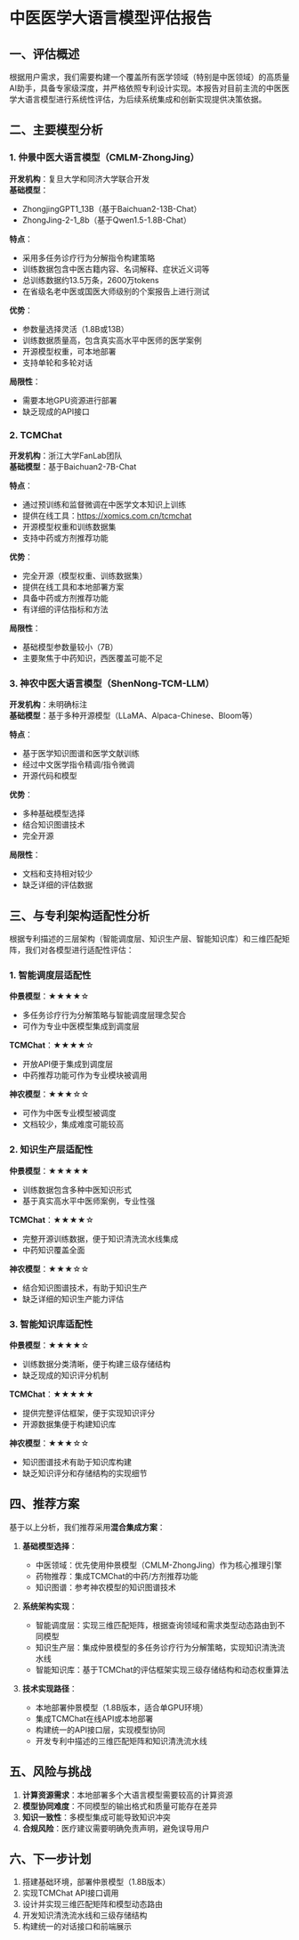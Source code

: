 # 中医医学大语言模型评估报告

## 一、评估概述

根据用户需求，我们需要构建一个覆盖所有医学领域（特别是中医领域）的高质量AI助手，具备专家级深度，并严格依照专利设计实现。本报告对目前主流的中医医学大语言模型进行系统性评估，为后续系统集成和创新实现提供决策依据。

## 二、主要模型分析

### 1. 仲景中医大语言模型（CMLM-ZhongJing）

**开发机构**：复旦大学和同济大学联合开发  
**基础模型**：
- ZhongjingGPT1_13B（基于Baichuan2-13B-Chat）
- ZhongJing-2-1_8b（基于Qwen1.5-1.8B-Chat）

**特点**：
- 采用多任务诊疗行为分解指令构建策略
- 训练数据包含中医古籍内容、名词解释、症状近义词等
- 总训练数据约13.5万条，2600万tokens
- 在省级名老中医或国医大师级别的个案报告上进行测试

**优势**：
- 参数量选择灵活（1.8B或13B）
- 训练数据质量高，包含真实高水平中医师的医学案例
- 开源模型权重，可本地部署
- 支持单轮和多轮对话

**局限性**：
- 需要本地GPU资源进行部署
- 缺乏现成的API接口

### 2. TCMChat

**开发机构**：浙江大学FanLab团队  
**基础模型**：基于Baichuan2-7B-Chat

**特点**：
- 通过预训练和监督微调在中医学文本知识上训练
- 提供在线工具：https://xomics.com.cn/tcmchat
- 开源模型权重和训练数据集
- 支持中药或方剂推荐功能

**优势**：
- 完全开源（模型权重、训练数据集）
- 提供在线工具和本地部署方案
- 具备中药或方剂推荐功能
- 有详细的评估指标和方法

**局限性**：
- 基础模型参数量较小（7B）
- 主要聚焦于中药知识，西医覆盖可能不足

### 3. 神农中医大语言模型（ShenNong-TCM-LLM）

**开发机构**：未明确标注  
**基础模型**：基于多种开源模型（LLaMA、Alpaca-Chinese、Bloom等）

**特点**：
- 基于医学知识图谱和医学文献训练
- 经过中文医学指令精调/指令微调
- 开源代码和模型

**优势**：
- 多种基础模型选择
- 结合知识图谱技术
- 完全开源

**局限性**：
- 文档和支持相对较少
- 缺乏详细的评估数据

## 三、与专利架构适配性分析

根据专利描述的三层架构（智能调度层、知识生产层、智能知识库）和三维匹配矩阵，我们对各模型进行适配性评估：

### 1. 智能调度层适配性

**仲景模型**：★★★★☆
- 多任务诊疗行为分解策略与智能调度层理念契合
- 可作为专业中医模型集成到调度层

**TCMChat**：★★★★☆
- 开放API便于集成到调度层
- 中药推荐功能可作为专业模块被调用

**神农模型**：★★★☆☆
- 可作为中医专业模型被调度
- 文档较少，集成难度可能较高

### 2. 知识生产层适配性

**仲景模型**：★★★★★
- 训练数据包含多种中医知识形式
- 基于真实高水平中医师案例，专业性强

**TCMChat**：★★★★☆
- 完整开源训练数据，便于知识清洗流水线集成
- 中药知识覆盖全面

**神农模型**：★★★☆☆
- 结合知识图谱技术，有助于知识生产
- 缺乏详细的知识生产能力评估

### 3. 智能知识库适配性

**仲景模型**：★★★★☆
- 训练数据分类清晰，便于构建三级存储结构
- 缺乏现成的知识评分机制

**TCMChat**：★★★★★
- 提供完整评估框架，便于实现知识评分
- 开源数据集便于构建知识库

**神农模型**：★★★☆☆
- 知识图谱技术有助于知识库构建
- 缺乏知识评分和存储结构的实现细节

## 四、推荐方案

基于以上分析，我们推荐采用**混合集成方案**：

1. **基础模型选择**：
   - 中医领域：优先使用仲景模型（CMLM-ZhongJing）作为核心推理引擎
   - 药物推荐：集成TCMChat的中药/方剂推荐功能
   - 知识图谱：参考神农模型的知识图谱技术

2. **系统架构实现**：
   - 智能调度层：实现三维匹配矩阵，根据查询领域和需求类型动态路由到不同模型
   - 知识生产层：集成仲景模型的多任务诊疗行为分解策略，实现知识清洗流水线
   - 智能知识库：基于TCMChat的评估框架实现三级存储结构和动态权重算法

3. **技术实现路径**：
   - 本地部署仲景模型（1.8B版本，适合单GPU环境）
   - 集成TCMChat在线API或本地部署
   - 构建统一的API接口层，实现模型协同
   - 开发专利中描述的三维匹配矩阵和知识清洗流水线

## 五、风险与挑战

1. **计算资源需求**：本地部署多个大语言模型需要较高的计算资源
2. **模型协同难度**：不同模型的输出格式和质量可能存在差异
3. **知识一致性**：多模型集成可能导致知识冲突
4. **合规风险**：医疗建议需要明确免责声明，避免误导用户

## 六、下一步计划

1. 搭建基础环境，部署仲景模型（1.8B版本）
2. 实现TCMChat API接口调用
3. 设计并实现三维匹配矩阵和模型动态路由
4. 开发知识清洗流水线和三级存储结构
5. 构建统一的对话接口和前端展示
